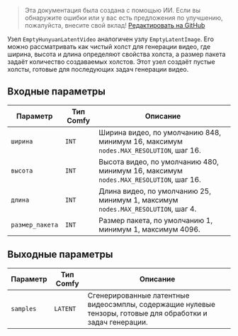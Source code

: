 > Эта документация была создана с помощью ИИ. Если вы обнаружите ошибки или у вас есть предложения по улучшению, пожалуйста, внесите свой вклад! [Редактировать на GitHub](https://github.com/Comfy-Org/embedded-docs/blob/main/comfyui_embedded_docs/docs/EmptyHunyuanLatentVideo/ru.md)

Узел `EmptyHunyuanLatentVideo` аналогичен узлу `EmptyLatentImage`. Его можно рассматривать как чистый холст для генерации видео, где ширина, высота и длина определяют свойства холста, а размер пакета задаёт количество создаваемых холстов. Этот узел создаёт пустые холсты, готовые для последующих задач генерации видео.

## Входные параметры

| Параметр    | Тип Comfy | Описание                                                                                |
| ----------- | ---------- | ------------------------------------------------------------------------------------------ |
| `ширина`     | `INT`      | Ширина видео, по умолчанию 848, минимум 16, максимум `nodes.MAX_RESOLUTION`, шаг 16.        |
| `высота`    | `INT`      | Высота видео, по умолчанию 480, минимум 16, максимум `nodes.MAX_RESOLUTION`, шаг 16.       |
| `длина`    | `INT`      | Длина видео, по умолчанию 25, минимум 1, максимум `nodes.MAX_RESOLUTION`, шаг 4.          |
| `размер_пакета`| `INT`      | Размер пакета, по умолчанию 1, минимум 1, максимум 4096.                                           |

## Выходные параметры

| Параметр | Тип Comfy | Описание                                                                               |
| --------- | ---------- | ----------------------------------------------------------------------------------------- |
| `samples` | `LATENT`   | Сгенерированные латентные видеосэмплы, содержащие нулевые тензоры, готовые для обработки и задач генерации. |
